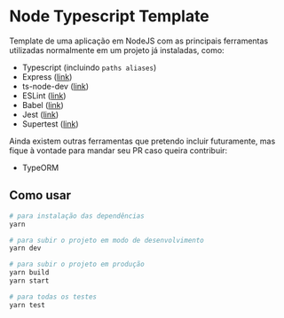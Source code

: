 # Node Typescript Template

Template de uma aplicação em NodeJS com as principais ferramentas utilizadas normalmente em um projeto já instaladas, como:
- Typescript (incluindo `paths aliases`)
- Express ([link](https://expressjs.com/))
- ts-node-dev ([link](https://github.com/whitecolor/ts-node-dev))
- ESLint ([link](https://eslint.org))
- Babel ([link](https://babeljs.io/))
- Jest ([link](https://jestjs.io/))
- Supertest ([link](https://github.com/visionmedia/supertest))

Ainda existem outras ferramentas que pretendo incluir futuramente, mas fique à vontade para mandar seu PR caso queira contribuir:
- TypeORM

## Como usar

```bash
# para instalação das dependências
yarn

# para subir o projeto em modo de desenvolvimento
yarn dev

# para subir o projeto em produção
yarn build
yarn start

# para todas os testes
yarn test
```
